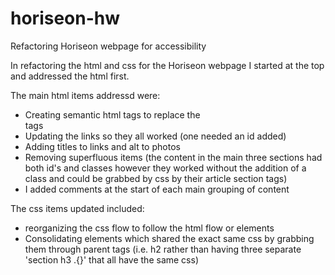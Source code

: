 # horiseon-hw
Refactoring Horiseon webpage for accessibility

In refactoring the html and css for the Horiseon webpage I started at the top and addressed the html first. 

The main html items addressd were:
* Creating semantic html tags to replace the <div> tags
* Updating the links so they all worked (one needed an id added)
* Adding titles to links and alt to photos
* Removing superfluous items (the content in the main three sections had both id's and classes however they worked without the addition of a class and could be grabbed by css by their article section tags)
* I added comments at the start of each main grouping of content 


The css items updated included:
* reorganizing the css flow to follow the html flow or elements
* Consolidating elements which shared the exact same css by grabbing them through parent tags (i.e. h2 rather than having three separate 'section h3 .<id name>{}' that all have the same css)


